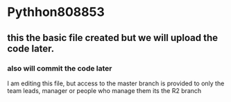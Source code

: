 # Pythhon808853
## this the basic file created but we will upload the code later.
### also will commit the code later



I am editing this file, but access to the master branch is provided to only the team leads, manager or people who manage them
its the R2 branch
